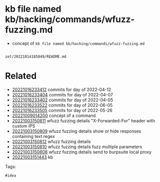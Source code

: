 # kb file named kb/hacking/commands/wfuzz-fuzzing.md

- concept of `kb file named kb/hacking/commands/wfuzz-fuzzing.md`

```
```

` zet/20221014185849/README.md `

# Related

- [20221016233412](/zet/20221016233412/README.md) commits for day of 2022-04-12
- [20221016233404](/zet/20221016233404/README.md) commits for day of 2022-04-07
- [20221016233402](/zet/20221016233402/README.md) commits for day of 2022-04-05
- [20221016233522](/zet/20221016233522/README.md) commits for day of 2022-06-05
- [20221016233505](/zet/20221016233505/README.md) commits for day of 2022-05-26
- [20221009014200](/zet/20221009014200/README.md) concept of a command
- [20221003150811](/zet/20221003150811/README.md) wfuzz fuzzing details "X-Forwarded-For" header with custom IPS
- [20221003150809](/zet/20221003150809/README.md) wfuzz fuzzing details show or hide responses containing text regex
- [20221003150812](/zet/20221003150812/README.md) wfuzz fuzzing details
- [20221003150810](/zet/20221003150810/README.md) wfuzz fuzzing details fuzz multiple parameters
- [20221003150808](/zet/20221003150808/README.md) wfuzz fuzzing details send to burpsuite local proxy
- [20221003151443](/zet/20221003151443/README.md) kb

Tags:

    #idea
